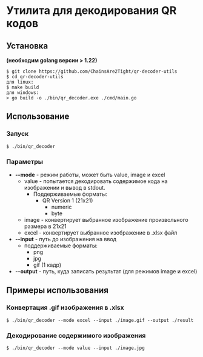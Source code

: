 # Утилита для декодирования QR кодов

## Установка
**(необходим golang версии > 1.22)**
```
$ git clone https://github.com/ChainsAre2Tight/qr-decoder-utils
$ cd qr-decoder-utils
для linux:
$ make build
для windows:
> go build -o ./bin/qr_decoder.exe ./cmd/main.go 
```
## Использование
### Запуск
```
$ ./bin/qr_decoder
```
### Параметры

* **--mode** - режим работы, может быть value, image и excel
    * value - попытается декодировать содержимое кода на изображении и вывод в stdout.
        * Поддерживаемые форматы:
          * QR Version 1 (21x21)
            - numeric
            - byte
    * image - конвертирует выбранное изображение произвольного размера в 21x21
    * excel - конвертирует выбранное изображение в .xlsx файл
* **--input** - путь до изображения на ввод
    * поддерживаемые форматы:
      * png
      * jpg
      * gif (1 кадр)
* **--output** - путь, куда записать результат (для режимов image и excel)

## Примеры использования
### Конвертация .gif изображения в .xlsx
```
$ ./bin/qr_decoder --mode excel --input ./image.gif --output ./result
```
### Декодирование содержимого изображения
```
$ ./bin/qr_decoder --mode value --input ./image.jpg
```
